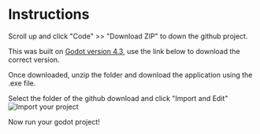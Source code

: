 <h1>Instructions</h1>
Scroll up and click "Code" >> "Download ZIP"  to down the github project.

This was built on [Godot version 4.3](https://godotengine.org/download/archive/4.3-stable/), use the link below to download the correct version.

Once downloaded, unzip the folder and download the application using the .exe file.

Select the folder of the github download and click "Import and Edit"
![Import your project]("/assets/step_1.png")

Now run your godot project!
